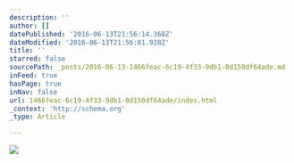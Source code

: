 ```yaml
---
description: ''
author: []
datePublished: '2016-06-13T21:56:14.368Z'
dateModified: '2016-06-13T21:56:01.928Z'
title: ''
starred: false
sourcePath: _posts/2016-06-13-1466feac-6c19-4f33-9db1-0d150df64ade.md
inFeed: true
hasPage: true
inNav: false
url: 1466feac-6c19-4f33-9db1-0d150df64ade/index.html
_context: 'http://schema.org'
_type: Article

---
```

![](https://the-grid-user-content.s3-us-west-2.amazonaws.com/74a1ad0d-9be6-4b1b-adcd-317b38b112d0.jpg)